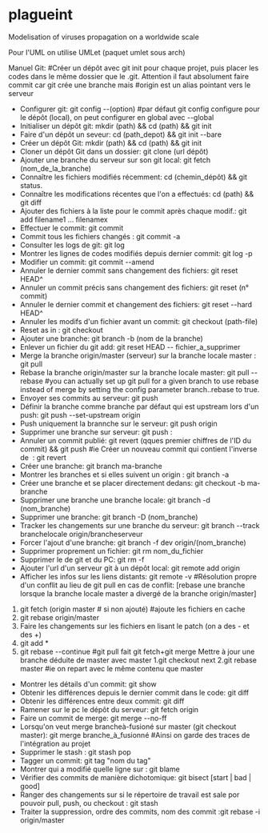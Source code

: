 # plagueint
Modelisation of viruses propagation on a worldwide scale

Pour l'UML on utilise UMLet (paquet umlet sous arch)

Manuel Git:
#Créer un dépôt avec git init pour chaque projet, puis placer les codes dans le même dossier que le .git. Attention il faut absolument faire commit car git crée une branche mais
#origin est un alias pointant vers le serveur
* Configurer git: git config --(option)
#par défaut git config configure pour le dépôt (local), on peut configurer en global avec --global
* Initialiser un dépôt git: mkdir (path) && cd (path) && git init
* Faire d'un dépôt un seveur: cd (path_depot) && git init --bare
* Créer un dépôt Git: mkdir (path) && cd (path) && git init
* Cloner un dépôt Git dans un dossier: git clone (url dépôt)
* Ajouter une branche du serveur sur son git local: git fetch (nom_de_la_branche)
* Connaître les fichiers modifiés récemment: cd (chemin_dépôt) && git status.
* Connaître les modifications récentes que l'on a effectués: cd (path) && git diff
* Ajouter des fichiers à la liste pour le commit après chaque modif.: git add filename1 ... filenamex
* Effectuer le commit: git commit
* Commit tous les fichiers changés : git commit -a 
* Consulter les logs de git: git log
* Montrer les lignes de codes modifiés depuis dernier commit: git log -p
* Modifier un commit: git commit --amend
* Annuler le dernier commit sans changement des fichiers: git reset HEAD^
* Annuler un commit précis sans changement des fichiers: git reset (n° commit)
* Annuler le dernier commit et changement des fichiers: git reset --hard HEAD^
* Annuler les modifs d'un fichier avant un commit: git checkout (path-file)
* Reset <file> as in <commit>: git checkout <commit> <file>
* Ajouter une branche: git branch -b (nom de la branche)
* Enlever un fichier du git add: git reset HEAD -- fichier_a_supprimer
* Merge la branche origin/master (serveur) sur la branche locale master : git pull
* Rebase la branche origin/master sur la branche locale master: git pull --rebase
#you can actually set up git pull for a given branch to use rebase instead of merge by setting the config parameter branch.<name>.rebase to true.
* Envoyer ses commits au serveur: git push
* Définir la branche <branch> comme branche par défaut qui est upstream lors d'un push: git push --set-upstream origin <branch>
* Push uniquement la brannche <branch> sur le serveur: git push origin <branch>
* Supprimer une branche sur serveur: git push :<branch>
* Annuler un commit publié: git revert (qques premier chiffres de l'ID du commit) && git push
#ie Créer un nouveau commit qui contient l'inverse de <commit> : git revert <commit>
* Créer une branche: git branch ma-branche
* Montrer les branches et si elles suivent un origin : git branch -a
* Créer une branche et se placer directement dedans: git checkout -b ma-branche
* Supprimer une branche une branche locale: git branch -d (nom_branche)
* Supprimer une branche: git branch -D (nom_branche)
* Tracker les changements sur une branche du serveur: git branch --track branchelocale origin/brancheserveur
* Forcer l'ajout d'une branche: git branch -f dev origin/(nom_branche)
* Supprimer proprement un fichier: git rm nom_du_fichier
* Supprimer le <file> de git et du PC: git rm -f <file>
* Ajouter l'url d'un serveur git à un dépôt local: git remote add origin <url>
* Afficher les infos sur les liens distants: git remote -v
#Résolution propre d'un conflit au lieu de git pull en cas de conflit: [rebase une branche lorsque la branche locale master a divergé de la branche origin/master]
1. git fetch (origin master # si non ajouté) #ajoute les fichiers en cache
2. git rebase origin/master 
3. Faire les changements sur les fichiers en lisant le patch (on a des - et des +) 
4. git add * 
5. git rebase --continue
#git pull fait git fetch+git merge
Mettre à jour une branche déduite de master avec master
1.git checkout next
2.git rebase master
#ie on repart avec le même contenu que master
* Montrer les détails d'un commit: git show <id du commit>
* Obtenir les différences depuis le dernier commit dans le code: git diff
* Obtenir les différences entre deux commit: git diff <commit1> <commit2>
* Ramener sur le pc le dépôt du serveur: git fetch origin
* Faire un commit de merge: git merge --no-ff
* Lorsqu'on veut merge brancheà-fusioné sur master (git checkout master): git merge branche_à_fusionné
#Ainsi on garde des traces de l'intégration au projet
* Supprimer le stash : git stash pop
* Tagger un commit: git tag "nom du tag"
* Montrer qui a modifié quelle ligne sur <file>: git blame <file>
* Vérifier des commits de manière dichotomique: git bisect [start | bad | good]
* Ranger des changements sur si le répertoire de travail est sale por pouvoir pull, push, ou checkout : git stash
* Traiter la suppression, ordre des commits, nom des commit :git rebase -i origin/master

